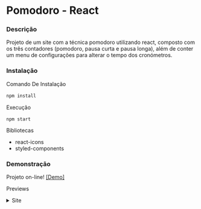 # Pomodoro - React 

### Descrição

Projeto de um site com a técnica pomodoro utilizando react, composto com os três contadores (pomodoro, pausa curta e pausa longa), além de conter um menu de configurações para alterar o tempo dos cronómetros.

### Instalação

Comando De Instalação
```bash
npm install
```

Execução
```shell
npm start
```

Bibliotecas
- react-icons
- styled-components

### Demonstração

Projeto on-line! [[Demo]]()

Previews
<details>
<summary>Site</summary>

![imagem](./github/demo_1.png)
![imagem](./github/demo_2.png)

</details>
